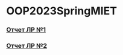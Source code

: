 # OOP2023SpringMIET

### [Отчет ЛР №1](https://github.com/xXxINFARKTxXx/MIET/tree/main/2Sem/OOP2023SpringMIET/Lab_01)  


### [Отчет ЛР №2](https://github.com/xXxINFARKTxXx/MIET/tree/main/2Sem/OOP2023SpringMIET/Lab_02)
